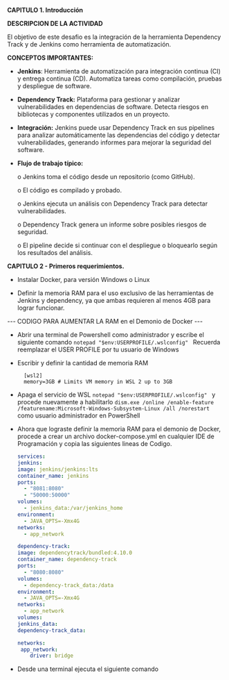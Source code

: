 **CAPITULO 1. Introducción**

**DESCRIPCION DE LA ACTIVIDAD**

El objetivo de este desafio es la integración de la herramienta Dependency Track y de Jenkins como herramienta de automatización.

**CONCEPTOS IMPORTANTES:**

- **Jenkins**: Herramienta de automatización para integración continua (CI) y entrega continua (CD). Automatiza tareas como compilación, pruebas y despliegue de software.

- **Dependency Track:** Plataforma para gestionar y analizar vulnerabilidades en dependencias de software. Detecta riesgos en bibliotecas y componentes utilizados en un proyecto.

- **Integración:** Jenkins puede usar Dependency Track en sus pipelines para analizar automáticamente las dependencias del código y detectar vulnerabilidades, generando informes para mejorar la seguridad del software.

- **Flujo de trabajo típico:**

    o Jenkins toma el código desde un repositorio (como GitHub).

    o El código es compilado y probado.

    o Jenkins ejecuta un análisis con Dependency Track para detectar vulnerabilidades.

    o Dependency Track genera un informe sobre posibles riesgos de seguridad.

    o El pipeline decide si continuar con el despliegue o bloquearlo según los resultados del análisis.

**CAPITULO 2 - Primeros requerimientos.**

- Instalar Docker, para versión Windows o Linux

- Definir la memoria RAM para el uso exclusivo de las herramientas de Jenkins y dependency, ya que ambas requieren al menos 4GB para lograr funcionar.

 --- CODIGO PARA AUMENTAR LA RAM en el Demonio de Docker ---

- Abrir una terminal de Powershell como administrador y escribe el siguiente comando
        ```
        notepad "$env:USERPROFILE/.wslconfig" 
        ```
    Recuerda reemplazar el USER PROFILE por tu usuario de Windows

- Escribir y definir la cantidad de memoria RAM                                  

        [wsl2]
        memory=3GB # Limits VM memory in WSL 2 up to 3GB

- Apaga el servicio de WSL  ``` notepad "$env:USERPROFILE/.wslconfig"  ``` y procede nuevamente a habilitarlo ``` dism.exe /online /enable-feature /featurename:Microsoft-Windows-Subsystem-Linux /all /norestart ``` como usuario administrador en PowerShell

- Ahora que lograste definir la memoria RAM para el demonio de Docker, procede a crear un archivo docker-compose.yml en cualquier IDE de Programación y copia las siguientes lineas de Codigo.

    ```yml
    services:
    jenkins:
    image: jenkins/jenkins:lts
    container_name: jenkins
    ports:
      - "8081:8080"
      - "50000:50000"
    volumes:
      - jenkins_data:/var/jenkins_home
    environment:
      - JAVA_OPTS=-Xmx4G
    networks:
      - app_network
   
  dependency-track:
    image: dependencytrack/bundled:4.10.0
    container_name: dependency-track
    ports:
      - "8080:8080"
    volumes:
      - dependency-track_data:/data
    environment:
      - JAVA_OPTS=-Xmx4G
    networks:
      - app_network
    volumes:
    jenkins_data:
    dependency-track_data:

    networks:
     app_network:
        driver: bridge
    ```
- Desde una terminal ejecuta el siguiente comando 

